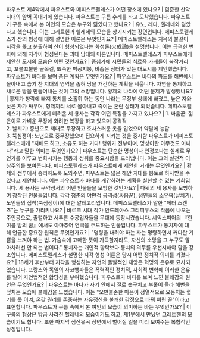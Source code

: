 파우스트 제4막에서 파우스트와 메피스토펠레스가 어떤 장소에 있나요?	| 험준한 산악 지대의 암벽 꼭대기에 있습니다. 파우스트는 구름 수레를 타고 도착했습니다.
파우스트가 구름 속에서 본 여인의 모습은 누구와 닮았다고 했나요?	| 유노, 레다, 헬레네와 닮았다고 했습니다. 이는 그레트헨과 헬레네의 모습을 상기시키는 장면입니다.
메피스토펠레스가 산의 형성에 대해 설명한 이론은 무엇인가요?	| 메피스토펠레스는 지옥의 불길이 지각을 뚫고 분출하여 산이 형성되었다는 화성론(火成論)을 설명합니다. 이는 급격한 변화에 의해 지각이 형성된다는 괴테 당대의 이론입니다.
메피스토펠레스가 파우스트에게 제안한 도시의 모습은 어떤 것인가요?	| 중심가에 시민들의 식료품 가게들이 복작거리고, 꼬불꼬불한 골목길, 뾰족한 박공지붕, 비좁은 장터가 있는 대도시를 제안했습니다.
파우스트가 바다를 보며 품은 계획은 무엇인가요?	| 파우스트는 바다의 파도를 해변에서 몰아내고 습기 찬 지대의 영역을 좁혀 땅을 개간하는 계획을 세웁니다. 자연을 통제하고 새로운 땅을 만들어내는 것이 그의 소망입니다.
황제의 나라에 어떤 문제가 발생했나요?	| 황제가 향락에 빠져 통치를 소홀히 하는 동안 나라는 무정부 상태에 빠졌고, 높은 자와 낮은 자가 싸우며, 형제끼리 서로 몰아내고 죽이는 혼란 상태가 되었습니다.
메피스토펠레스가 파우스트에게 데려온 세 용사는 각각 어떤 특징을 가지고 있나요?	| 1. 싸움꾼: 젊은이로 가벼운 무장에 화려한 복장을 하고 있으며 공격적<br/>2. 날치기: 중년으로 제대로 무장하고 호사스러운 옷을 입었으며 약탈에 능함<br/>3. 뚝심쟁이: 노년으로 중무장했으며 집요하게 지키는 것을 중시함
파우스트가 메피스토펠레스에게 "지배도 하고, 소유도 하는 거다! 행위가 전부이며, 명성이란 아무것도 아니다"라고 말한 의미는 무엇인가요?	| 파우스트는 단순한 명성이나 인정보다는 실제로 무언가를 이루고 변화시키는 행동과 성취를 중요시함을 드러냅니다. 이는 그의 실천적 이상주의를 보여줍니다.
메피스토펠레스가 파우스트에게 제안한 거래는 무엇인가요?	| 황제의 전투에서 승리하도록 도와주면, 파우스트는 넓은 해안 지대를 봉토로 하사받을 수 있다고 제안합니다. 이는 파우스트가 바다를 개간하려는 계획을 실현할 수 있는 기회입니다.
세 용사는 구약성서의 어떤 인물들을 모방한 것인가요?	| 다윗의 세 용사를 모방하여 창작된 인물들입니다. 각각 청춘의 야만적 공격성(싸움꾼), 성인들의 소유욕(날치기), 노인들의 집착(뚝심쟁이)에 대한 알레고리입니다.
메피스토펠레스가 말한 "페터 스켄츠"는 누구를 가리키나요?	| 바로크 시대 작가 안드레아스 그리피우스의 작품에 나오는 주인공으로, 졸렬하고 서투른 수공업자들을 무대에 등장시켰습니다. 셰익스피어의 『한여름 밤의 꿈』에서도 아마추어 연극을 주도하는 인물입니다.
파우스트가 통치자에 대해 언급한 중요한 원칙은 무엇인가요?	| "명령을 내려야 하는 자는 명령하면서 커다란 기쁨을 느껴야 하는 법. 가슴속에 고매한 뜻이 가득할지라도, 자신의 소망을 그 누구도 알아차려선 안 되는 법이다." 통치자는 개인적 향락보다 통치의 의무를 우선시해야 함을 강조합니다.
메피스토펠레스가 설명한 지각 형성 이론은 당시 어떤 정치적 의미를 가졌나요?	| 18세기 후반부터 지각을 형성하는 자연의 돌발적인 재앙은 혁명의 은유로 묘사되었습니다. 프랑스와 독일의 자코뱅파들은 폭력적인 정치적, 사회적 변혁에 이러한 은유를 빌어 자연법적인 합당성을 부여했습니다.
파우스트가 바다를 보며 느낀 불쾌감의 원인은 무엇인가요?	| 파우스트는 바다가 자기 안에서 절로 솟구치고 부풀어 올라 해변을 덮치는 모습에 불쾌감을 느꼈습니다. 이는 "오만불손한 마음이 정열적으로 요동치는 혈기를 못 이겨, 온갖 권리를 존중하는 자유정신을 불쾌한 감정으로 바꿔 버린 꼴"이라고 표현합니다.
파우스트가 구름 속에서 본 여인의 모습이 의미하는 바는 무엇인가요?	| 이 구름의 형상은 방금 사라진 헬레네의 모습이기도 하고, 제1부에서 만났던 그레트헨의 모습이기도 합니다. 또한 마지막 심산유곡 장면에서 벌어질 일을 미리 보여주는 복합적인 상징입니다.
